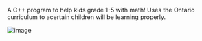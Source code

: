 A C++ program to help kids grade 1-5 with math! Uses the Ontario curriculum to acertain children will be learning properly.

![image](https://github.com/user-attachments/assets/d7fd54bd-d430-43b1-98b3-75fad97e8a01)
